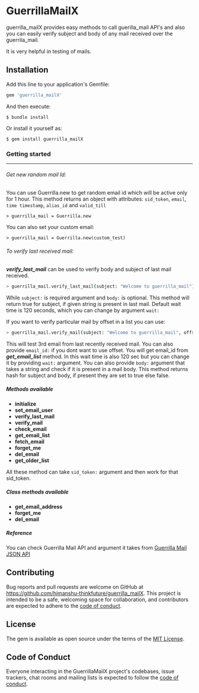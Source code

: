 # GuerrillaMailX

guerrilla_mailX provides easy methods to call guerilla_mail API's and also you can easily verify subject and body of any mail received over the guerrila_mail.

It is very helpful in testing of mails.

## Installation

Add this line to your application's Gemfile:

```ruby
gem 'guerrilla_mailX'
```

And then execute:

    $ bundle install

Or install it yourself as:

    $ gem install guerrilla_mailX


### Getting started
----
###### Get new random mail Id:
You can use Guerrilla.new to get random email id which will be active only for 1 hour.
This method returns an object with attributes: `sid_token`, `email`, `time timestamp`,  `alias_id` and `valid_till`

    > guerrilla_mail = Guerrilla.new

You can also set your custom email:

    > guerrilla_mail = Guerrilla.new(custom_test)


###### To verify last received mail:
**_verify_last_mail_** can be used to verify body and subject of last mail received.
```sh
> guerrilla_mail.verify_last_mail(subject: "Welcome to guerrilla_mail")
```
While `subject:` is required argument and `body:` is optional. This method will return true for subject, if given string is present in last mail. Default wait time is 120 seconds, which you can change by argument `wait:` 

If you want to verify particular mail by offset in a list you can use:
```sh
> guerrilla_mail.verify_mail(subject: "Welcome to guerrilla_mail", offset: 3)
```
This will test 3rd email from last recently received mail. You can also provide `email_id:` if you dont want to use offset. You will get email_id from **_get_email_list_** method. In this wait time is also 120 sec but you can change it by providing `wait:` argument. You can also provide `body:` argument that takes a string and check if it is present in a mail body. This method returns hash for subject and body, if present they are set to true else false.

##### Methods available
- **initialize**
- **set_email_user**
- **verify_last_mail**
- **verify_mail**
- **check_email**
- **get_email_list**
- **fetch_email**
- **forget_me**
- **del_email**
- **get_older_list**

All these method can take `sid_token:` argument and then work for that sid_token.

##### Class methods available
- **get_email_address**
- **forget_me**
- **del_email**

#####  Reference
You can check Guerrilla Mail API and argument it takes from [Guerrilla Mail JSON API](https://docs.google.com/document/d/1Qw5KQP1j57BPTDmms5nspe-QAjNEsNg8cQHpAAycYNM)

## Contributing

Bug reports and pull requests are welcome on GitHub at https://github.com/himanshu-thinkfuture/guerrilla_mailX. This project is intended to be a safe, welcoming space for collaboration, and contributors are expected to adhere to the [code of conduct](https://github.com/himanshu-thinkfuture/guerrilla_mailX/blob/master/CODE_OF_CONDUCT.md).


## License

The gem is available as open source under the terms of the [MIT License](https://github.com/himanshu-thinkfuture/guerrilla_mailX/blob/master/LICENSE.txt).

## Code of Conduct

Everyone interacting in the GuerrillaMailX project's codebases, issue trackers, chat rooms and mailing lists is expected to follow the [code of conduct](https://github.com/himanshu-thinkfuture/guerrilla_mailX/blob/master/CODE_OF_CONDUCT.md).
